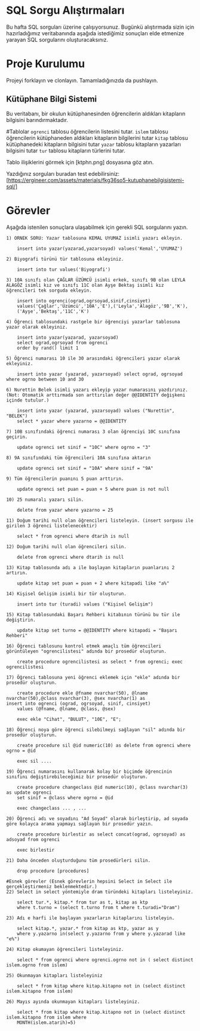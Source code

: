 # SQL Sorgu Alıştırmaları

Bu hafta SQL sorguları üzerine çalışıyorsunuz. Bugünkü alıştırmada sizin için hazırladığımız veritabanında aşağıda istediğimiz sonuçları elde etmenize yarayan SQL sorgularını oluşturacaksınız.

# Proje Kurulumu
Projeyi forklayın ve clonlayın. Tamamladığınızda da pushlayın.

## Kütüphane Bilgi Sistemi

Bu veritabanı, bir okulun kütüphanesinden öğrencilerin aldıkları kitapların bilgisini barındırmaktadır.

#Tablolar 
`ogrenci` tablosu öğrencilerin listesini tutar.
`islem` tablosu öğrencilerin kütüphaneden aldıkları kitapların bilgilerini tutar
`kitap` tablosu kütüphanedeki kitapların bilgisini tutar
`yazar` tablosu kitapların yazarları bilgisini tutar
`tur` tablosu kitapların türlerini tutar.

Tablo ilişiklerini görmek için [ktphn.png] dosyasına göz atın.

Yazdığınız sorguları buradan test edebilirsiniz: [https://ergineer.com/assets/materials/fkg36so5-kutuphanebilgisistemi-sql/]



# Görevler
Aşağıda istenilen sonuçlara ulaşabilmek için gerekli SQL sorgularını yazın. 



	1) ÖRNEK SORU: Yazar tablosuna KEMAL UYUMAZ isimli yazarı ekleyin.

		insert into yazar(yazarad,yazarsoyad) values('Kemal','UYUMAZ')
	
	2) Biyografi türünü tür tablosuna ekleyiniz.
	
		insert into tur values('Biyografi')
	
	3) 10A sınıfı olan ÇAĞLAR ÜZÜMCÜ isimli erkek, sınıfı 9B olan LEYLA ALAGÖZ isimli kız ve sınıfı 11C olan Ayşe Bektaş isimli kız öğrencileri tek sorguda ekleyin. 

		insert into ogrenci(ograd,ogrsoyad,sinif,cinsiyet)
		values('Çağlar','Üzümcü','10A','E'),('Leyla','Alagöz','9B','K'),				 
		('Ayşe','Bektaş','11C','K')

	4) Öğrenci tablosundaki rastgele bir öğrenciyi yazarlar tablosuna yazar olarak ekleyiniz.

		insert into yazar(yazarad, yazarsoyad)
		select ograd,ogrsoyad from ogrenci 
		order by rand() limit 1
	
	5) Öğrenci numarası 10 ile 30 arasındaki öğrencileri yazar olarak ekleyiniz.

		insert into yazar (yazarad, yazarsoyad) select ograd, ogrsoyad where ogrno between 10 and 30
	
	6) Nurettin Belek isimli yazarı ekleyip yazar numarasını yazdırınız.
	(Not: Otomatik arttırmada son arttırılan değer @@IDENTITY değişkeni içinde tutulur.)
	
		insert into yazar (yazarad, yazarsoyad) values ("Nurettin", "BELEK")
		select * yazar where yazarno = @@IDENTITY

	7) 10B sınıfındaki öğrenci numarası 3 olan öğrenciyi 10C sınıfına geçirin.

		update ogrenci set sinif = "10C" where ogrno = "3"
	
	8) 9A sınıfındaki tüm öğrencileri 10A sınıfına aktarın

		update ogrenci set sinif = "10A" where sinif = "9A"
	
	9) Tüm öğrencilerin puanını 5 puan arttırın.

		update ogrenci set puan = puan + 5 where puan is not null

	10) 25 numaralı yazarı silin.

		delete from yazar where yazarno = 25

	11) Doğum tarihi null olan öğrencileri listeleyin. (insert sorgusu ile girilen 3 öğrenci listelenecektir)

		select * from ogrenci where dtarih is null
	
	12) Doğum tarihi null olan öğrencileri silin. 

		delete from ogrenci where dtarih is null
	
	13) Kitap tablosunda adı a ile başlayan kitapların puanlarını 2 artırın.

		update kitap set puan = puan + 2 where kitapadi like "a%"
	
	14) Kişisel Gelişim isimli bir tür oluşturun.

		insert into tur (turadi) values ("Kişisel Gelişim")
	
	15) Kitap tablosundaki Başarı Rehberi kitabının türünü bu tür ile değiştirin.
	
		update kitap set turno = @@IDENTITY where kitapadi = "Başarı Rehberi"

	16) Öğrenci tablosunu kontrol etmek amaçlı tüm öğrencileri görüntüleyen "ogrencilistesi" adında bir prosedür oluşturun.

		create procedure ogrencilistesi as select * from ogrenci; exec ogrencilistesi
	
	17) Öğrenci tablosuna yeni öğrenci eklemek için "ekle" adında bir prosedür oluşturun.

		create procedure ekle @fname nvarchar(50), @lname nvarchar(50),@class nvarchar(3), @sex nvarchar(1) as 				insert into ogrenci (ograd, ogrsoyad, sinif, cinsiyet) 
		values (@fname, @lname, @class, @sex)

		exec ekle "Cihat", "BULUT", "10E", "E";
	
	18) Öğrenci noya göre öğrenci silebilmeyi sağlayan "sil" adında bir prosedür oluşturun.

		create procedure sil @id numeric(10) as delete from ogrenci where ogrno = @id

		exec sil ....
	
	19) Öğrenci numarasını kullanarak kolay bir biçimde öğrencinin sınıfını değiştirebileceğimiz bir prosedür oluşturun.

		create procedure changeclass @id numeric(10), @class nvarchar(3) as update ogrenci 
		set sinif = @class where ogrno = @id

		exec changeclass ... , ...
	
	20) Öğrenci adı ve soyadını "Ad Soyad" olarak birleştirip, ad soyada göre kolayca arama yapmayı sağlayan bir prosedür yazın.

		create procedure birlestir as select concat(ograd, ogrsoyad) as adsoyad from ogrenci

		exec birlestir
	
	21) Daha önceden oluşturduğunu tüm prosedürleri silin.

		drop procedure [procedures]
	
	#Esnek görevler (Esnek görevlerin hepsini Select in Select ile gerçekleştirmeniz beklenmektedir.)
	22) Select in select yöntemiyle dram türündeki kitapları listeleyiniz.

		select tur.*, kitap.* from tur as t, kitap as ktp
		where t.turno = (select t.turno from t where t.turadi="Dram")
	
	23) Adı e harfi ile başlayan yazarların kitaplarını listeleyin.

		select kitap.*, yazar.* from kitap as ktp, yazar as y
		where y.yazarno in(select y.yazarno from y where y.yazarad like "e%")
	
	24) Kitap okumayan öğrencileri listeleyiniz.

		select * from ogrenci where ogrenci.ogrno not in ( select distinct islem.ogrno from islem)
	
	25) Okunmayan kitapları listeleyiniz

		select * from kitap where kitap.kitapno not in (select distinct islem.kitapno from islem)
	
	26) Mayıs ayında okunmayan kitapları listeleyiniz.

		select * from kitap where kitap.kitapno not in (select distinct islem.kitapno from islem where 
		MONTH(islem.atarih)=5)
 
